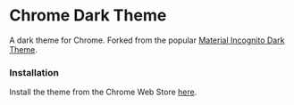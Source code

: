 # Chrome Dark Theme

A dark theme for Chrome. Forked from the popular [Material Incognito Dark Theme](https://github.com/Fiddle-N/material-incognito-dark-theme/).

### Installation
Install the theme from the Chrome Web Store [here](https://chrome.google.com/webstore/detail/chrome-dark-theme/dpbcmfcfalaefaoclkbllefnbdnagnhc).
